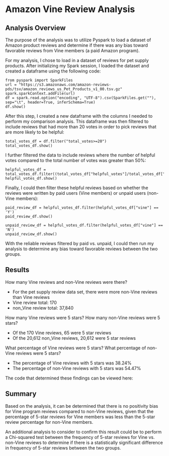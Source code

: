 # Amazon Vine Review Analysis

## Analysis Overview
The purpose of the analysis was to utilize Pyspark to load a dataset of Amazon product reviews and determine if there was any bias toward favorable reviews from Vine members (a paid Amazon program). 

For my analysis, I chose to load in a dataset of reviews for pet supply products. After initializing my Spark session, I loaded the dataset and created a dataframe using the following code:
```
from pyspark import SparkFiles
url = "https://s3.amazonaws.com/amazon-reviews-pds/tsv/amazon_reviews_us_Pet_Products_v1_00.tsv.gz"
spark.sparkContext.addFile(url)
df = spark.read.option("encoding", "UTF-8").csv(SparkFiles.get(""), sep="\t", header=True, inferSchema=True)
df.show()
```

After this step, I created a new dataframe with the columns I needed to perform my comparison analysis. This dataframe was then filtered to include reviews that had more than 20 votes in order to pick reviews that are more likely to be helpful:
```
total_votes_df = df.filter("total_votes>=20")
total_votes_df.show()
```

I further filtered the data to include reviews where the number of helpful votes compared to the total number of votes was greater than 50%:
```
helpful_votes_df = total_votes_df.filter((total_votes_df["helpful_votes"]/total_votes_df["total_votes"])>=0.5)
helpful_votes_df.show()
```

Finally, I could then filter these helpful reviews based on whether the reviews were written by paid users (Vine members) or unpaid users (non-Vine members):
```
paid_review_df = helpful_votes_df.filter(helpful_votes_df["vine"] == 'Y')
paid_review_df.show()

unpaid_review_df = helpful_votes_df.filter(helpful_votes_df["vine"] == 'N')
unpaid_review_df.show()
```

With the reliable reviews filtered by paid vs. unpaid, I could then run my analysis to determine any bias toward favorable reviews between the two groups.

## Results
How many Vine reviews and non-Vine reviews were there?
  - For the pet supply review data set, there were more non-Vine reviews than Vine reviews
  - Vine review total: 170
  - non_Vine review total: 37,840

How many Vine reviews were 5 stars? How many non-Vine reviews were 5 stars?
  - Of the 170 Vine reviews, 65 were 5 star reviews
  - Of the 20,612 non_Vine reviews, 20,612 were 5 star reviews

What percentage of Vine reviews were 5 stars? What percentage of non-Vine reviews were 5 stars?
  - The percentage of Vine reviews with 5 stars was 38.24%
  - The percentage of non-Vine reviews with 5 stars was 54.47%

The code that determined these findings can be viewed here:

## Summary
Based on the analysis, it can be determined that there is no positivity bias for Vine program reviews compared to non-Vine reviews, given that the percentage of 5-star reviews for Vine members was less than the 5-star review percentage for non-Vine members.

An additional analysis to consider to confirm this result could be to perform a Chi-squared test between the frequency of 5-star reviews for Vine vs. non-Vine reviews to determine if there is a statistically significant difference in frequency of 5-star reviews between the two groups.
